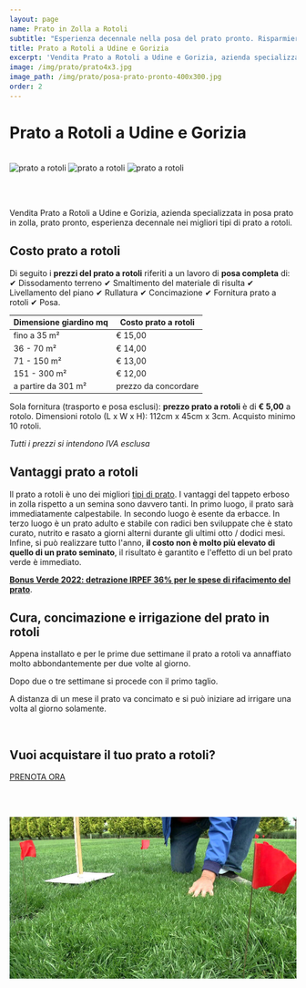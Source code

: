 ```yaml
---
layout: page
name: Prato in Zolla a Rotoli
subtitle: "Esperienza decennale nella posa del prato pronto. Risparmierete tempo e denaro!"
title: Prato a Rotoli a Udine e Gorizia
excerpt: 'Vendita Prato a Rotoli a Udine e Gorizia, azienda specializzata in posa prato in zolla, prato pronto, esperienza decennale nei migliori tipi di prato a rotoli.'
image: /img/prato/prato4x3.jpg
image_path: /img/prato/posa-prato-pronto-400x300.jpg
order: 2
---
```

# Prato a Rotoli a Udine e Gorizia

<br/>

<div class="carousel">
  <img class="mySlides" src="{{ site.baseurl }}/img/prato/prato1.jpg" alt="prato a rotoli" title="prato a rotoli, in Udine e Gorizia">
  <img class="mySlides" src="{{ site.baseurl }}/img/prato/prato2.jpg" alt="prato a rotoli" title="posa di tappeto erbosa in zolla a rotoli">
  <img class="mySlides" src="{{ site.baseurl }}/img/prato/prato3.jpg" alt="prato a rotoli" title="pallet di prato in zolla pronto per la vendita e la consegna in Udine e Gorizia">
</div>

<br/><br/>

Vendita Prato a Rotoli a Udine e Gorizia, azienda specializzata in posa prato in zolla, prato pronto, esperienza decennale nei migliori tipi di prato a rotoli.

## Costo prato a rotoli

Di seguito i **prezzi del prato a rotoli** riferiti a un lavoro di **posa completa** di: &#10004; Dissodamento terreno &#10004; Smaltimento del materiale di risulta &#10004; Livellamento del piano &#10004; Rullatura &#10004; Concimazione &#10004; Fornitura prato a rotoli &#10004; Posa.

| Dimensione giardino mq   | Costo prato a rotoli |
| -----------------------  | -------------------- |
| fino a 35 m²             | € 15,00              |
| 36 - 70 m²               | € 14,00              |
| 71 - 150 m²              | € 13,00              |
| 151 - 300 m²             | € 12,00              |
| a partire da 301 m²      | prezzo da concordare |

Sola fornitura (trasporto e posa esclusi): **prezzo prato a rotoli** è di **€ 5,00** a rotolo.
Dimensioni rotolo (L x W x H): 112cm x 45cm x 3cm. Acquisto minimo 10 rotoli.

*Tutti i prezzi si intendono IVA esclusa*

<script type="application/ld+json">
    {
      "@context": "https://schema.org/",
      "@type": "Product",
      "name": "Prato a rotoli",
      "image": [
        "https://www.potasiepe.it/img/prato/prato1x1.jpg",
        "https://www.potasiepe.it/img/prato/prato4x3.jpg",
        "https://www.potasiepe.it/img/prato/prato16x9.jpg"
       ],
      "description": "Prato a rotoli, vendita di vero tappeto erboso in zolla, prato pronto effetto, esperienza decennale nei migliori tipi di prato in rotolo.",
      "sku": "prato_mix_festuche",
      "mpn": "prato_1",
      "brand": {
        "@type": "Brand",
        "name": "POTASIEPE"
      },
      "review": {
        "@type": "Review",
        "reviewRating": {
          "@type": "Rating",
          "ratingValue": "5",
          "bestRating": "5"
        },
        "author": {
          "@type": "Person",
          "name": "Alfredo Pappacena"
        },
        "description": "Enrico ha posato il mio nuovo prato a rotoli in tempi record, sono molto soddisfatto.",
        "name": "Il prato che sognavo!"
      },
      "aggregateRating": {
        "@type": "AggregateRating",
        "ratingValue": "5",
        "reviewCount": "22"
      },
      "offers": {
        "@type": "Offer",
        "url": "https://www.potasiepe.it/prodotti/prato-a-rotoli/",
        "priceCurrency": "EUR",
        "price": "5",
        "priceValidUntil": "2021-12-31",
        "itemCondition": "https://schema.org/NewCondition",
        "availability": "https://schema.org/InStock",
        "seller": {
          "@type": "Organization",
          "name": "POTASIEPE"
        }
      }
    }
    </script>

## Vantaggi prato a rotoli

Il prato a rotoli è uno dei migliori [tipi di prato](/news/i-migliori-semi-per-il-prato/ "tipi di prato"). I vantaggi del tappeto erboso in zolla rispetto a un semina sono davvero tanti. In primo luogo, il prato sarà immediatamente calpestabile. In secondo luogo è esente da erbacce. In terzo luogo è un prato adulto e stabile con radici ben sviluppate che è stato curato, nutrito e rasato a giorni alterni durante gli ultimi otto / dodici mesi. Infine, si può realizzare tutto l'anno, **il costo non è molto più elevato di quello di un prato seminato**, il risultato è garantito e l'effetto di un bel prato verde è immediato.

[**Bonus Verde 2022: detrazione IRPEF 36% per le spese di rifacimento del prato**](/news/bonus-verde "Bonus Verde 2022").

## Cura, concimazione e irrigazione del prato in rotoli

Appena installato e per le prime due settimane il prato a rotoli va annaffiato molto abbondantemente per due volte al giorno.

Dopo due o tre settimane si procede con il primo taglio.

A distanza di un mese il prato va concimato e si può iniziare ad irrigare una volta al giorno solamente.

<br/>

<div class="text-center">
  <h2>Vuoi acquistare il tuo prato a rotoli?</h2>
  <a title="Prenota adesso il tuo prato a  rotoli" href="/contatti/" class="button">PRENOTA ORA</a>
</div>

<br/><br/>

<picture>
  <source srcset="/img/prato/webp/cura-prato-a-rotoli.webp" type="image/webp">
  <source srcset="/img/prato/cura-prato-a-rotoli.jpg" type="image/jpeg">
  <img src="/img/prato/cura-prato-a-rotoli.jpg" width="800" alt="POTASIEPE è vendita di prato a rotoli, cure e manutenzioni del tappeto erboso in zolle" title="POTASIEPE è vendita di prato a rotoli, cure e manutenzioni del tappeto erboso in zolle">
</picture>

<script>var myIndex=0;function carousel(){var e,l=document.getElementsByClassName("mySlides");for(e=0;e<l.length;e++)l[e].style.display="none";++myIndex>l.length&&(myIndex=1),l[myIndex-1].style.display="block",setTimeout(carousel,2e3)}carousel();</script>
